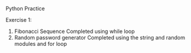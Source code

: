Python Practice

Exercise 1:
1. Fibonacci Sequence
Completed using while loop
2. Random password generator
Completed using the string and random modules and for loop
